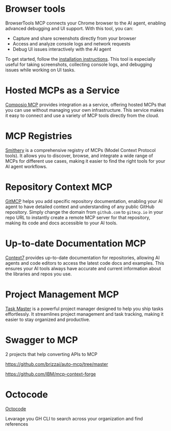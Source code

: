 # Browser tools
BrowserTools MCP connects your Chrome browser to the AI agent, enabling advanced debugging and UI support. With this tool, you can:
- Capture and share screenshots directly from your browser
- Access and analyze console logs and network requests
- Debug UI issues interactively with the AI agent

To get started, follow the [installation instructions](https://browsertools.agentdesk.ai/installation). This tool is especially useful for taking screenshots, collecting console logs, and debugging issues while working on UI tasks.

# Hosted MCPs as a Service

[Composio MCP](https://mcp.composio.dev/) provides integration as a service, offering hosted MCPs that you can use without managing your own infrastructure. This service makes it easy to connect and use a variety of MCP tools directly from the cloud.

# MCP Registries

[Smithery](https://smithery.ai/) is a comprehensive registry of MCPs (Model Context Protocol tools). It allows you to discover, browse, and integrate a wide range of MCPs for different use cases, making it easier to find the right tools for your AI agent workflows.

# Repository Context MCP

[GitMCP](https://gitmcp.io/) helps you add specific repository documentation, enabling your AI agent to have detailed context and understanding of any public GitHub repository. Simply change the domain from `github.com` to `gitmcp.io` in your repo URL to instantly create a remote MCP server for that repository, making its code and docs accessible to your AI tools.

# Up-to-date Documentation MCP

[Context7](https://github.com/upstash/context7) provides up-to-date documentation for repositories, allowing AI agents and code editors to access the latest code docs and examples. This ensures your AI tools always have accurate and current information about the libraries and repos you use.

# Project Management MCP

[Task Master](https://www.task-master.dev/) is a powerful project manager designed to help you ship tasks effortlessly. It streamlines project management and task tracking, making it easier to stay organized and productive.

# Swagger to MCP

2 projects that help converting APIs to MCP

https://github.com/brizzai/auto-mcp/tree/master

https://github.com/IBM/mcp-context-forge

# Octocode

[Octocode](https://github.com/bgauryy/octocode-mcp)

Levarage you GH CLI to search across your organization and find references
